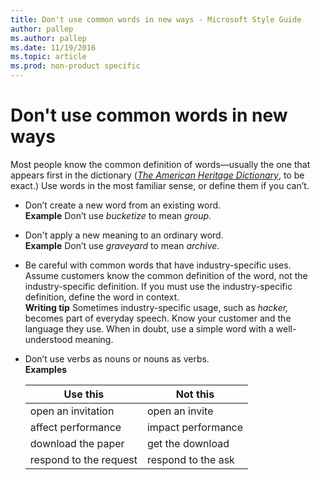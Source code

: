 ```yaml
---
title: Don't use common words in new ways - Microsoft Style Guide
author: pallep
ms.author: pallep
ms.date: 11/19/2016
ms.topic: article
ms.prod: non-product specific
---
```


# Don't use common words in new ways

Most people know the common definition of words—usually the one that appears first in the dictionary ([*The American Heritage Dictionary*](https://ahdictionary.com/), to be exact.) Use words in the most familiar sense, or define them if you can’t.

  - Don’t create a new word from an existing word.  
    **Example** Don’t use *bucketize* to mean *group.*
    
  - Don't apply a new meaning to an ordinary word.  
    **Example** Don’t use *graveyard* to mean *archive.*
  - Be
    careful with common words that have industry-specific uses.
    Assume customers know the common definition of the word, not
    the industry-specific definition. If you must
    use the industry-specific definition, define the word in
    context.  
    **Writing tip** Sometimes industry-specific usage, such as *hacker,*
    becomes part of everyday speech. Know your customer and the
    language they use. When in doubt, use a simple word with a
    well-understood meaning.
  - Don’t use verbs as nouns or nouns as verbs.  
    **Examples**  

    |**Use this**|**Not this**|
    |--|--|
    |open an invitation|open an invite|
    |affect performance|impact performance|
    |download the paper|get the download|
    |respond to the request|respond to the ask|
